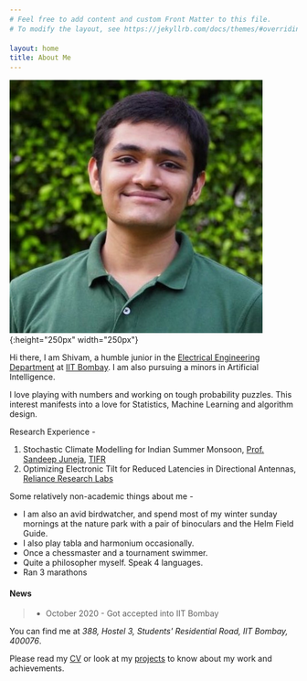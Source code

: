 ```yaml
---
# Feel free to add content and custom Front Matter to this file.
# To modify the layout, see https://jekyllrb.com/docs/themes/#overriding-theme-defaults

layout: home
title: About Me
---
```




<!-- ### **Education** ###
1. B.Tech. in Electrical Engineering (2020 - 2024)<br/>
Indian Institute of Technology Bombay (Mumbai, India) -->

![my photo](images/aboutmepic.jpg){:height="250px" width="250px"}

Hi there, I am Shivam, a humble junior in the [Electrical Engineering Department](https://www.ee.iitb.ac.in/web) at [IIT Bombay](https://www.iitb.ac.in/). I am also pursuing a minors in Artificial Intelligence.

I love playing with numbers and working on tough probability puzzles. This interest manifests into a love for Statistics, Machine Learning and algorithm design. 

Research Experience - 
1. Stochastic Climate Modelling for Indian Summer Monsoon, [Prof. Sandeep Juneja](https://www.tcs.tifr.res.in/~sandeepj/), [TIFR](https://www.tifr.res.in/)
2. Optimizing Electronic Tilt for Reduced Latencies in Directional Antennas, [Reliance Research Labs](https://www.ril.com/)
<!-- 3. (https://www.jioinstitute.edu.in/research-overview)  -->

Some relatively non-academic things about me - 
* I am also an avid birdwatcher, and spend most of my winter sunday mornings at the nature park with a pair of binoculars and the Helm Field Guide.
* I also play tabla and harmonium occasionally.   
* Once a chessmaster and a tournament swimmer.  
* Quite a philosopher myself. Speak 4 languages. 
* Ran 3 marathons

#### News
> * October 2020 - Got accepted into IIT Bombay 

You can find me at _388, Hostel 3, Students' Residential Road, IIT Bombay, 400076_. 


Please read my [CV](docs/200070077-resume.pdf) or look at my [projects](/projects) to know about my work and achievements.
